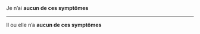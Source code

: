 <!---->Je n’ai <b>aucun de ces symptômes</b>

---

<!---->Il ou elle n’a <b>aucun de ces symptômes</b>

